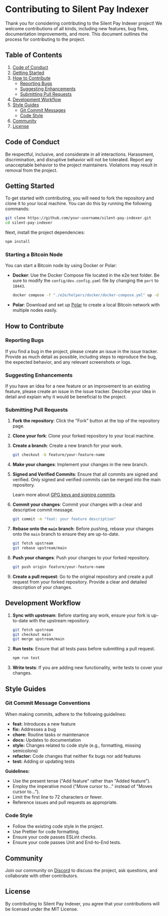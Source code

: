 # Contributing to Silent Pay Indexer

Thank you for considering contributing to the Silent Pay Indexer project! We welcome contributions of all kinds, including new features, bug fixes, documentation improvements, and more. This document outlines the process for contributing to the project.

## Table of Contents

1. [Code of Conduct](#code-of-conduct)
2. [Getting Started](#getting-started)
3. [How to Contribute](#how-to-contribute)
   - [Reporting Bugs](#reporting-bugs)
   - [Suggesting Enhancements](#suggesting-enhancements)
   - [Submitting Pull Requests](#submitting-pull-requests)
4. [Development Workflow](#development-workflow)
5. [Style Guides](#style-guides)
   - [Git Commit Messages](#git-commit-messages)
   - [Code Style](#code-style)
6. [Community](#community)
7. [License](#license)

## Code of Conduct

Be respectful, inclusive, and considerate in all interactions. Harassment, discrimination, and disruptive behavior will not be tolerated. Report any unacceptable behavior to the project maintainers. Violations may result in removal from the project.

## Getting Started

To get started with contributing, you will need to fork the repository and clone it to your local machine. You can do this by running the following commands:

```sh
git clone https://github.com/your-username/silent-pay-indexer.git
cd silent-pay-indexer
```

Next, install the project dependencies:

```sh
npm install
```

### Starting a Bitcoin Node

You can start a Bitcoin node by using Docker or Polar:

- **Docker**: Use the Docker Compose file located in the e2e test folder. Be sure to modify the `config/dev.config.yaml` file by changing the `port` to `18443`.

  ```sh
  docker compose -f "./e2e/helpers/docker/docker-compose.yml" up -d
  ```

- **Polar**: Download and set up [Polar](https://lightningpolar.com/) to create a local Bitcoin network with multiple nodes easily.


## How to Contribute

### Reporting Bugs

If you find a bug in the project, please create an issue in the issue tracker. Provide as much detail as possible, including steps to reproduce the bug, the expected behavior, and any relevant screenshots or logs.

### Suggesting Enhancements

If you have an idea for a new feature or an improvement to an existing feature, please create an issue in the issue tracker. Describe your idea in detail and explain why it would be beneficial to the project.

### Submitting Pull Requests

1. **Fork the repository**: Click the "Fork" button at the top of the repository page.
2. **Clone your fork**: Clone your forked repository to your local machine.
3. **Create a branch**: Create a new branch for your work.

    ```sh
    git checkout -b feature/your-feature-name
    ```

4. **Make your changes**: Implement your changes in the new branch.

5. **Signed and Verified Commits**: Ensure that all commits are signed and verified. Only signed and verified commits can be merged into the main repository.

    Learn more about [GPG keys and signing commits](https://docs.github.com/en/authentication/managing-commit-signature-verification/adding-a-gpg-key-to-your-github-account).

6. **Commit your changes**: Commit your changes with a clear and descriptive commit message.

    ```sh
    git commit -m "feat: your feature description"
    ```

7. **Rebase onto the `main` branch**: Before pushing, rebase your changes onto the `main` branch to ensure they are up-to-date.

    ```sh
    git fetch upstream
    git rebase upstream/main
    ```

8. **Push your changes**: Push your changes to your forked repository.

    ```sh
    git push origin feature/your-feature-name
    ```

9. **Create a pull request**: Go to the original repository and create a pull request from your forked repository. Provide a clear and detailed description of your changes.

## Development Workflow

1. **Sync with upstream**: Before starting any work, ensure your fork is up-to-date with the upstream repository.

    ```sh
    git fetch upstream
    git checkout main
    git merge upstream/main
    ```

2. **Run tests**: Ensure that all tests pass before submitting a pull request.

    ```sh
    npm run test
    ```

3. **Write tests**: If you are adding new functionality, write tests to cover your changes.

## Style Guides

### Git Commit Message Conventions

When making commits, adhere to the following guidelines:

- **feat:** Introduces a new feature
- **fix:** Addresses a bug
- **chore:** Routine tasks or maintenance
- **docs:** Updates to documentation
- **style:** Changes related to code style (e.g., formatting, missing semicolons)
- **refactor:** Code changes that neither fix bugs nor add features
- **test:** Adding or updating tests

**Guidelines:**
- Use the present tense ("Add feature" rather than "Added feature").
- Employ the imperative mood ("Move cursor to..." instead of "Moves cursor to...").
- Limit the first line to 72 characters or fewer.
- Reference issues and pull requests as appropriate.

### Code Style

- Follow the existing code style in the project.
- Use Prettier for code formatting.
- Ensure your code passes ESLint checks.
- Ensure your code passes Unit and End-to-End tests.

## Community

Join our community on [Discord](https://discord.gg/KnuEQKDMpY) to discuss the project, ask questions, and collaborate with other contributors.

## License

By contributing to Silent Pay Indexer, you agree that your contributions will be licensed under the MIT License.
